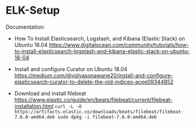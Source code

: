 # ELK-Setup
Documentation:
* How To Install Elasticsearch, Logstash, and Kibana (Elastic Stack) on Ubuntu 18.04
https://www.digitalocean.com/community/tutorials/how-to-install-elasticsearch-logstash-and-kibana-elastic-stack-on-ubuntu-18-04

* Install and configure Curator on Ubuntu 18.04
https://medium.com/@vidyasonawane20/install-and-configure-elasticsearch-curator-to-delete-the-old-indices-acee09344852

* Download and install filebeat
https://www.elastic.co/guide/en/beats/filebeat/current/filebeat-installation.html
`curl -L -O https://artifacts.elastic.co/downloads/beats/filebeat/filebeat-7.6.0-amd64.deb
sudo dpkg -i filebeat-7.6.0-amd64.deb`
